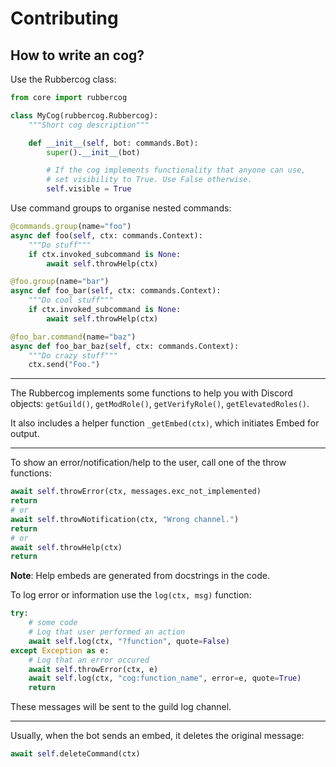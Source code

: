 # Contributing

## How to write an cog?

Use the Rubbercog class:

```python
from core import rubbercog

class MyCog(rubbercog.Rubbercog):
    """Short cog description"""

    def __init__(self, bot: commands.Bot):
        super().__init__(bot)

        # If the cog implements functionality that anyone can use,
        # set visibility to True. Use False otherwise.
        self.visible = True
```

Use command groups to organise nested commands:

```python
@commands.group(name="foo")
async def foo(self, ctx: commands.Context):
	"""Do stuff"""
	if ctx.invoked_subcommand is None:
		await self.throwHelp(ctx)

@foo.group(name="bar")
async def foo_bar(self, ctx: commands.Context):
	"""Do cool stuff"""
	if ctx.invoked_subcommand is None:
		await self.throwHelp(ctx)

@foo_bar.command(name="baz")
async def foo_bar_baz(self, ctx: commands.Context):
	"""Do crazy stuff"""
	ctx.send("Foo.")
```

---

The Rubbercog implements some functions to help you with Discord objects: 
`getGuild()`, `getModRole()`, `getVerifyRole()`, `getElevatedRoles()`.

It also includes a helper function `_getEmbed(ctx)`, which initiates Embed for 
output.

---

To show an error/notification/help to the user, call one of the throw functions:

```python
await self.throwError(ctx, messages.exc_not_implemented)
return
# or
await self.throwNotification(ctx, "Wrong channel.")
return
# or
await self.throwHelp(ctx)
return
```

**Note**: Help embeds are generated from docstrings in the code.

To log error or information use the `log(ctx, msg)` function:

```python
try:
	# some code
	# Log that user performed an action
	await self.log(ctx, "?function", quote=False)
except Exception as e:
	# Log that an error occured
	await self.throwError(ctx, e)
	await self.log(ctx, "cog:function_name", error=e, quote=True)
	return
```

These messages will be sent to the guild log channel.

---

Usually, when the bot sends an embed, it deletes the original message:

```python
await self.deleteCommand(ctx)
```


